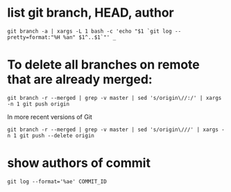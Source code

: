 # list git branch, HEAD, author

```
git branch -a | xargs -L 1 bash -c 'echo "$1 `git log --pretty=format:"%H %an" $1^..$1`"' _
```

# To delete all branches on remote that are already merged:

```
git branch -r --merged | grep -v master | sed 's/origin\//:/' | xargs -n 1 git push origin
```

In more recent versions of Git

```
git branch -r --merged | grep -v master | sed 's/origin\///' | xargs -n 1 git push --delete origin
```

# show authors of commit

```
git log --format='%ae' COMMIT_ID
```
